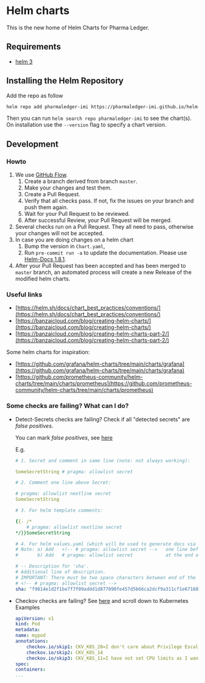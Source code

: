 # Helm charts

This is the new home of Helm Charts for Pharma Ledger.

## Requirements

- [helm 3](https://helm.sh/docs/intro/install/)

## Installing the Helm Repository

Add the repo as follow

```bash
helm repo add pharmaledger-imi https://pharmaledger-imi.github.io/helm-charts
```

Then you can run `helm search repo pharmaledger-imi` to see the chart(s). On installation use the `--version` flag to specify a chart version.

## Development

### Howto

1. We use [GitHub Flow](https://docs.github.com/en/get-started/quickstart/github-flow).
    1. Create a branch derived from branch `master`.
    2. Make your changes and test them.
    3. Create a Pull Request.
    4. Verify that all checks pass. If not, fix the issues on your branch and push them again.
    5. Wait for your Pull Request to be reviewed.
    6. After successful Review, your Pull Request will be merged.
2. Several checks run on a Pull Request. They all need to pass, otherwise your changes will not be accepted.
3. In case you are doing changes on a helm chart
    1. Bump the version in `Chart.yaml`,
    2. Run `pre-commit run -a` to update the documentation. Please use [Helm-Docs 1.8.1](https://github.com/norwoodj/helm-docs/releases/tag/v1.8.1).
4. After your Pull Request has been accepted and has been merged to `master` branch, an automated process will create a new Release of the modified helm charts.

### Useful links

- [https://helm.sh/docs/chart_best_practices/conventions/](https://helm.sh/docs/chart_best_practices/conventions/)
- [https://banzaicloud.com/blog/creating-helm-charts/](https://banzaicloud.com/blog/creating-helm-charts/)
- [https://banzaicloud.com/blog/creating-helm-charts-part-2/](https://banzaicloud.com/blog/creating-helm-charts-part-2/)

Some helm charts for inspiration:

- [https://github.com/grafana/helm-charts/tree/main/charts/grafana](https://github.com/grafana/helm-charts/tree/main/charts/grafana)
- [https://github.com/prometheus-community/helm-charts/tree/main/charts/prometheus](https://github.com/prometheus-community/helm-charts/tree/main/charts/prometheus)

### Some checks are failing? What can I do?

- Detect-Secrets checks are failing? Check if all "detected secrets" are *false positives*.

    You can mark *false positives*, see [here](https://github.com/Yelp/detect-secrets#inline-allowlisting)

    E.g.

    ```yaml
    # 1. Secret and comment in same line (note: not always working):

    SomeSecretString # pragma: allowlist secret

    # 2. Comment one line above Secret:

    # pragma: allowlist nextline secret
    SomeSecretString

    # 3. For helm template comments:

    {{- /*
        # pragma: allowlist nextline secret
    */}}SomeSecretString

    # 4. For helm values.yaml (which will be used to generate docs via helm-docs)
    # Note: a) Add   <!-- # pragma: allowlist secret -->   one line before the value as it becomes part of the generate doc file.
    #       b) Add   # pragma: allowlist secret            at the end of the line which contains the value.

    # -- Description for 'sha'.
    # Additional line of description.
    # IMPORTANT: There must be two space characters between end of the value and the '#' character that starts the comment.
    # <!-- # pragma: allowlist secret -->
    sha: "f9814e1d2f1be7f7f09addd1d877090fe457d5b66ca2dcf9a311cf1e67168590"  # pragma: allowlist secret


    ```

- Checkov checks are failing? See [here](https://www.checkov.io/2.Basics/Suppressing%20and%20Skipping%20Policies.html) and scroll down to Kubernetes Examples

    ```yaml
    apiVersion: v1
    kind: Pod
    metadata:
    name: mypod
    annotations:
        checkov.io/skip1: CKV_K8S_20=I don't care about Privilege Escalation :-O
        checkov.io/skip2: CKV_K8S_14
        checkov.io/skip3: CKV_K8S_11=I have not set CPU limits as I want BestEffort QoS
    spec:
    containers:
    ...
    
    ```
